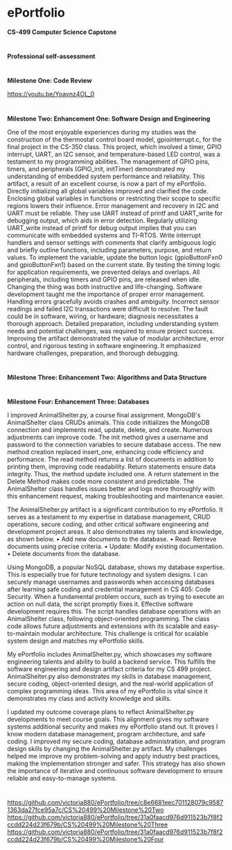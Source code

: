 # ePortfolio
**CS-499 Computer Science Capstone**


#
**Professional self-assessment**

#
**Milestone One: Code Review**


https://youtu.be/Yoavnz4OL_0
#

**Milestone Two: Enhancement One: Software Design and Engineering**

One of the most enjoyable experiences during my studies was the construction of the thermostat control board model, gpiointerrupt.c, for the final project in the CS-350 class. This project, which involved a timer, GPIO interrupt, UART, an I2C sensor, and temperature-based LED control, was a testament to my programming abilities. The management of GPIO pins, timers, and peripherals (GPIO_init, initTimer) demonstrated my understanding of embedded system performance and reliability. This artifact, a result of an excellent course, is now a part of my ePortfolio. 
Directly initializing all global variables improved and clarified the code. Enclosing global variables in functions or restricting their scope to specific regions lowers their influence. Error management and recovery in I2C and UART must be reliable. They use UART instead of printf and UART_write for debugging output, which aids in error detection. Regularly utilizing UART_write instead of printf for debug output implies that you can communicate with embedded systems and TI-RTOS. Write interrupt handlers and sensor settings with comments that clarify ambiguous logic and briefly outline functions, including parameters, purpose, and return values. To implement the variable, update the button logic (gpioButtonFxn0 and gpioButtonFxn1) based on the current state. By testing the timing logic for application requirements, we prevented delays and overlaps. All peripherals, including timers and GPIO pins, are released when idle. Changing the thing was both instructive and life-changing. Software development taught me the importance of proper error management. Handling errors gracefully avoids crashes and ambiguity. Incorrect sensor readings and failed I2C transactions were difficult to resolve. The fault could be in software, wiring, or hardware; diagnosis necessitates a thorough approach. Detailed preparation, including understanding system needs and potential challenges, was required to ensure project success. Improving the artifact demonstrated the value of modular architecture, error control, and rigorous testing in software engineering. It emphasized hardware challenges, preparation, and thorough debugging.
#

**Milestone Three: Enhancement Two: Algorithms and Data Structure**

#

**Milestone Four: Enhancement Three: Databases**

I improved AnimalShelter.py, a course final assignment. MongoDB's AnimalShelter class CRUDs animals. This code initializes the MongoDB connection and implements read, update, delete, and create. Numerous adjustments can improve code. The init method gives a username and password to the connection variables to secure database access. The new method creation replaced insert_one, enhancing code efficiency and performance. The read method returns a list of documents in addition to printing them, improving code readability. Return statements ensure data integrity. Thus, the method update included one. A return statement in the Delete Method makes code more consistent and predictable. The AnimalShelter class handles issues better and logs more thoroughly with this enhancement request, making troubleshooting and maintenance easier.

The AnimalShelter.py artifact is a significant contribution to my ePortfolio. It serves as a testament to my expertise in database management, CRUD operations, secure coding, and other critical software engineering and development project areas. It also demonstrates my talents and knowledge, as shown below.
• Add new documents to the database. 
• Read: Retrieve documents using precise criteria.
• Update: Modify existing documentation.
• Delete documents from the database.

 
Using MongoDB, a popular NoSQL database, shows my database expertise. This is especially true for future technology and system designs. I can securely manage usernames and passwords when accessing databases after learning safe coding and credential management in CS 405: Code Security. When a fundamental problem occurs, such as trying to execute an action on null data, the script promptly fixes it. Effective software development requires this. The script handles database operations with an AnimalShelter class, following object-oriented programming. The class code allows future adjustments and extensions with its scalable and easy-to-maintain modular architecture. This challenge is critical for scalable system design and matches my ePortfolio skills. 

My ePortfolio includes AnimalShelter.py, which showcases my software engineering talents and ability to build a backend service. This fulfills the software engineering and design artifact criteria for my CS 499 project. AnimalShelter.py also demonstrates my skills in database management, secure coding, object-oriented design, and the real-world application of complex programming ideas. This area of my ePortfolio is vital since it demonstrates my class and activity knowledge and skills.

I updated my outcome coverage plans to reflect AnimalShelter.py developments to meet course goals. This alignment gives my software systems additional security and makes my ePortfolio stand out. It proves I know modern database management, program architecture, and safe coding. I improved my secure coding, database administration, and program design skills by changing the AnimalShelter.py artifact. My challenges helped me improve my problem-solving and apply industry best practices, making the implementation stronger and safer. This strategy has also shown the importance of iterative and continuous software development to ensure reliable and easy-to-manage systems.

#


https://github.com/victoria880/ePortfolio/tree/c8e6681eec701128079c95871363da27fce95a7c/CS%20499%20Milestone%20Two
https://github.com/victoria880/ePortfolio/tree/31a0faacd976d911523b7f8f2ccdd224d23f679b/CS%20499%20Milestone%20Three
https://github.com/victoria880/ePortfolio/tree/31a0faacd976d911523b7f8f2ccdd224d23f679b/CS%20499%20Milestone%20Four
